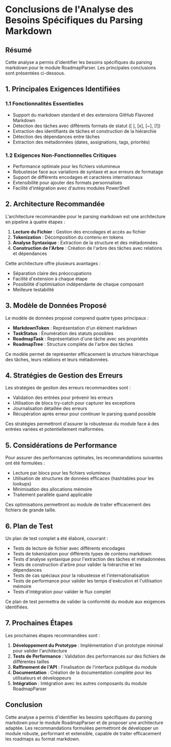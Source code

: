 # Conclusions de l'Analyse des Besoins Spécifiques du Parsing Markdown

## Résumé

Cette analyse a permis d'identifier les besoins spécifiques du parsing markdown pour le module RoadmapParser. Les principales conclusions sont présentées ci-dessous.

## 1. Principales Exigences Identifiées

### 1.1 Fonctionnalités Essentielles

- Support du markdown standard et des extensions GitHub Flavored Markdown
- Détection des tâches avec différents formats de statut ([ ], [x], [~], [!])
- Extraction des identifiants de tâches et construction de la hiérarchie
- Détection des dépendances entre tâches
- Extraction des métadonnées (dates, assignations, tags, priorités)

### 1.2 Exigences Non-Fonctionnelles Critiques

- Performance optimale pour les fichiers volumineux
- Robustesse face aux variations de syntaxe et aux erreurs de formatage
- Support de différents encodages et caractères internationaux
- Extensibilité pour ajouter des formats personnalisés
- Facilité d'intégration avec d'autres modules PowerShell

## 2. Architecture Recommandée

L'architecture recommandée pour le parsing markdown est une architecture en pipeline à quatre étapes :
1. **Lecture du Fichier** : Gestion des encodages et accès au fichier
2. **Tokenization** : Décomposition du contenu en tokens
3. **Analyse Syntaxique** : Extraction de la structure et des métadonnées
4. **Construction de l'Arbre** : Création de l'arbre des tâches avec relations et dépendances

Cette architecture offre plusieurs avantages :
- Séparation claire des préoccupations
- Facilité d'extension à chaque étape
- Possibilité d'optimisation indépendante de chaque composant
- Meilleure testabilité

## 3. Modèle de Données Proposé

Le modèle de données proposé comprend quatre types principaux :
- **MarkdownToken** : Représentation d'un élément markdown
- **TaskStatus** : Énumération des statuts possibles
- **RoadmapTask** : Représentation d'une tâche avec ses propriétés
- **RoadmapTree** : Structure complète de l'arbre des tâches

Ce modèle permet de représenter efficacement la structure hiérarchique des tâches, leurs relations et leurs métadonnées.

## 4. Stratégies de Gestion des Erreurs

Les stratégies de gestion des erreurs recommandées sont :
- Validation des entrées pour prévenir les erreurs
- Utilisation de blocs try-catch pour capturer les exceptions
- Journalisation détaillée des erreurs
- Récupération après erreur pour continuer le parsing quand possible

Ces stratégies permettront d'assurer la robustesse du module face à des entrées variées et potentiellement malformées.

## 5. Considérations de Performance

Pour assurer des performances optimales, les recommandations suivantes ont été formulées :
- Lecture par blocs pour les fichiers volumineux
- Utilisation de structures de données efficaces (hashtables pour les lookups)
- Minimisation des allocations mémoire
- Traitement parallèle quand applicable

Ces optimisations permettront au module de traiter efficacement des fichiers de grande taille.

## 6. Plan de Test

Un plan de test complet a été élaboré, couvrant :
- Tests de lecture de fichier avec différents encodages
- Tests de tokenization pour différents types de contenu markdown
- Tests d'analyse syntaxique pour l'extraction des tâches et métadonnées
- Tests de construction d'arbre pour valider la hiérarchie et les dépendances
- Tests de cas spéciaux pour la robustesse et l'internationalisation
- Tests de performance pour valider les temps d'exécution et l'utilisation mémoire
- Tests d'intégration pour valider le flux complet

Ce plan de test permettra de valider la conformité du module aux exigences identifiées.

## 7. Prochaines Étapes

Les prochaines étapes recommandées sont :
1. **Développement du Prototype** : Implémentation d'un prototype minimal pour valider l'architecture
2. **Tests de Performance** : Validation des performances sur des fichiers de différentes tailles
3. **Raffinement de l'API** : Finalisation de l'interface publique du module
4. **Documentation** : Création de la documentation complète pour les utilisateurs et développeurs
5. **Intégration** : Intégration avec les autres composants du module RoadmapParser

## Conclusion

Cette analyse a permis d'identifier les besoins spécifiques du parsing markdown pour le module RoadmapParser et de proposer une architecture adaptée. Les recommandations formulées permettront de développer un module robuste, performant et extensible, capable de traiter efficacement les roadmaps au format markdown.

